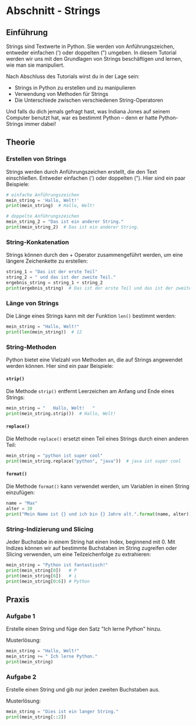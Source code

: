 # Abschnitt - Strings

## Einführung
Strings sind Textwerte in Python. Sie werden von Anführungszeichen, entweder einfachen (') oder doppelten (") umgeben. In diesem Tutorial werden wir uns mit den Grundlagen von Strings beschäftigen und lernen, wie man sie manipuliert.

Nach Abschluss des Tutorials wirst du in der Lage sein:
- Strings in Python zu erstellen und zu manipulieren
- Verwendung von Methoden für Strings
- Die Unterschiede zwischen verschiedenen String-Operatoren

Und falls du dich jemals gefragt hast, was Indiana Jones auf seinem Computer benutzt hat, war es bestimmt Python – denn er hatte Python-Strings immer dabei!

## Theorie

### Erstellen von Strings
Strings werden durch Anführungszeichen erstellt, die den Text einschließen. Entweder einfachen (') oder doppelten ("). Hier sind ein paar Beispiele:

```python
# einfache Anführungszeichen
mein_string = 'Hallo, Welt!'
print(mein_string)  # Hallo, Welt!

# doppelte Anführungszeichen
mein_string_2 = "Das ist ein anderer String."
print(mein_string_2)  # Das ist ein anderer String.
```

### String-Konkatenation
Strings können durch den + Operator zusammengeführt werden, um eine längere Zeichenkette zu erstellen:

```python
string_1 = "Das ist der erste Teil"
string_2 = " und das ist der zweite Teil."
ergebnis_string = string_1 + string_2
print(ergebnis_string)  # Das ist der erste Teil und das ist der zweite Teil.
```

### Länge von Strings
Die Länge eines Strings kann mit der Funktion `len()` bestimmt werden:

```python
mein_string = "Hallo, Welt!"
print(len(mein_string))  # 12
```

### String-Methoden
Python bietet eine Vielzahl von Methoden an, die auf Strings angewendet werden können. Hier sind ein paar Beispiele:

#### `strip()`
Die Methode `strip()` entfernt Leerzeichen am Anfang und Ende eines Strings:

```python
mein_string = "   Hallo, Welt!   "
print(mein_string.strip())  # Hallo, Welt!
```

#### `replace()`
Die Methode `replace()` ersetzt einen Teil eines Strings durch einen anderen Teil:

```python
mein_string = "python ist super cool"
print(mein_string.replace("python", "java"))  # java ist super cool
```

#### `format()`
Die Methode `format()` kann verwendet werden, um Variablen in einen String einzufügen:

```python
name = "Max"
alter = 30
print("Mein Name ist {} und ich bin {} Jahre alt.".format(name, alter))  # Mein Name ist Max und ich bin 30 Jahre alt.
```

### String-Indizierung und Slicing
Jeder Buchstabe in einem String hat einen Index, beginnend mit 0. Mit Indizes können wir auf bestimmte Buchstaben im String zugreifen oder Slicing verwenden, um eine Teilzeichenfolge zu extrahieren:

```python
mein_string = "Python ist fantastisch!"
print(mein_string[0])   # P
print(mein_string[6])   # i
print(mein_string[0:6]) # Python
```

## Praxis
### Aufgabe 1

Erstelle einen String und füge den Satz "Ich lerne Python" hinzu.

Musterlösung:

```python
mein_string = "Hallo, Welt!"
mein_string += " Ich lerne Python."
print(mein_string)
```

### Aufgabe 2
Erstelle einen String und gib nur jeden zweiten Buchstaben aus.

Musterlösung:

```python
mein_string = "Dies ist ein langer String."
print(mein_string[::2])
```